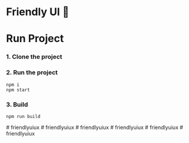 # Friendly UI :page_with_curl:

<!-- ### [LIVE DEMO](https://nordicgiant2.github.io/react-nice-resume-page/index.html)

![img](https://github.com/nordicgiant2/react-nice-resume/blob/master/public/images/img.jpg?raw=true)

# About [`particles-bg`](https://github.com/lindelof/particles-bg) Library
#### This project uses the react particle background component library [https://github.com/lindelof/particles-bg](https://github.com/lindelof/particles-bg). It's very simple. Anyone can be a Musketeer with it.

![img](https://github.com/lindelof/particles-bg/raw/master/image/03.jpg?raw=true)

# Description
This project forks from [https://github.com/tbakerx/react-resume-template](https://github.com/tbakerx/react-resume-template), I made some modifications and adjustments, thanks to the [author](https://github.com/tbakerx).

![img](https://github.com/nordicgiant2/react-nice-resume/blob/master/public/images/img2.jpg?raw=true) -->

# Run Project
### 1. Clone the project

### 2. Run the project
```shell
npm i
npm start
```

### 3. Build
```shell
npm run build
```
#   f r i e n d l y u i u x  
 #   f r i e n d l y u i u x  
 #   f r i e n d l y u i u x  
 #   f r i e n d l y u i u x  
 #   f r i e n d l y u i u x  
 #   f r i e n d l y u i u x  
 